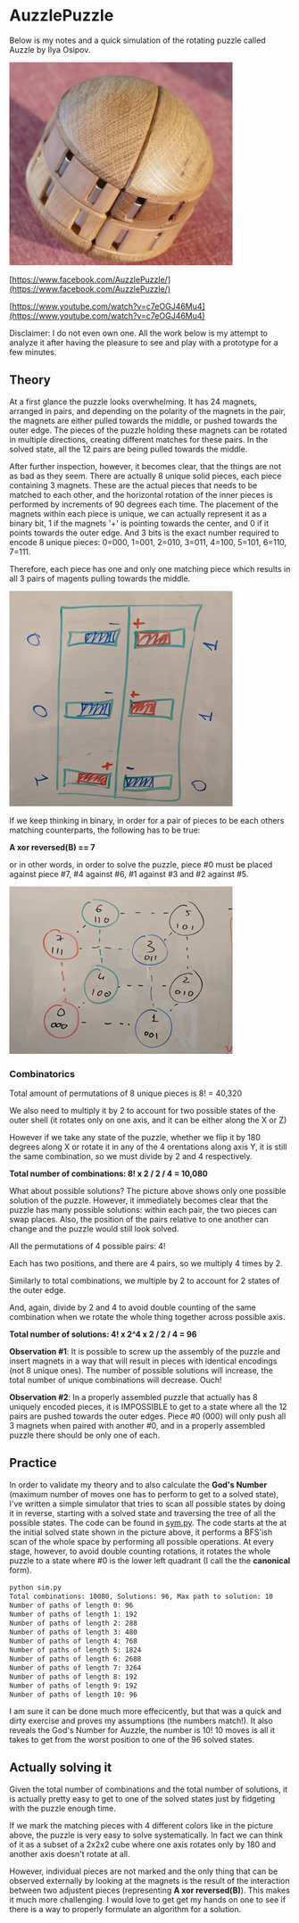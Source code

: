 # AuzzlePuzzle
Below is my notes and a quick simulation of the rotating puzzle called Auzzle by Ilya Osipov.

![Woodpic](woodpic.png)

[https://www.facebook.com/AuzzlePuzzle/](https://www.facebook.com/AuzzlePuzzle/)

[https://www.youtube.com/watch?v=c7eOGJ46Mu4](https://www.youtube.com/watch?v=c7eOGJ46Mu4)

Disclaimer: I do not even own one. All the work below is my attempt to analyze it after having the pleasure to see and play with a prototype for a few minutes.

## Theory
At a first glance the puzzle looks overwhelming. It has 24 magnets, arranged in pairs, and depending on the polarity of the magnets in the pair, the magnets are either pulled towards the middle, or pushed towards the outer edge. The pieces of the puzzle holding these magnets can be rotated in multiple directions, creating different matches for these pairs. In the solved state, all the 12 pairs are being pulled towards the middle.

After further inspection, however, it becomes clear, that the things are not as bad as they seem. There are actually 8 unique solid pieces, each piece containing 3 magnets. These are the actual pieces that needs to be matched to each other, and the horizontal rotation of the inner pieces is performed by increments of 90 degrees each time. The placement of the magnets within each piece is unique, we can actually represent it as a binary bit, 1 if the magnets '+' is pointing towards the center, and 0 if it points towards the outer edge. And 3 bits is the exact number required to encode 8 unique pieces: 0=000, 1=001, 2=010, 3=011, 4=100, 5=101, 6=110, 7=111.

Therefore, each piece has one and only one matching piece which results in all 3 pairs of magents pulling towards the middle.

![Magnets](magnets.jpg)

If we keep thinking in binary, in order for a pair of pieces to be each others matching counterparts, the following has to be true:

**A xor reversed(B) == 7**

or in other words, in order to solve the puzzle, piece #0 must be placed against piece #7, #4 against #6, #1 against #3 and #2 against #5.

![Solution](solution.jpg)

### Combinatorics

Total amount of permutations of 8 unique pieces is 8! = 40,320

We also need to multiply it by 2 to account for two possible states of the outer shell (it rotates only on one axis, and it can be either along the X or Z)

However if we take any state of the puzzle, whether we flip it by 180 degrees along X or rotate it in any of the 4 orentations along axis Y, it is still the same combination, so we must divide by 2 and 4 respectively.

**Total number of combinations: 8! x 2 / 2 / 4 = 10,080**

What about possible solutions?
The picture above shows only one possible solution of the puzzle. However, it immediately becomes clear that the puzzle has many possible solutions: within each pair, the two pieces can swap places. Also, the position of the pairs relative to one another can change and the puzzle would still look solved. 

All the permutations of 4 possible pairs: 4!

Each has two positions, and there are 4 pairs, so we multiply 4 times by 2.

Similarly to total combinations, we multiple by 2 to account for 2 states of the outer edge.

And, again, divide by 2 and 4 to avoid double counting of the same combination when we rotate the whole thing together across possible axis.

**Total number of solutions: 4! x 2^4 x 2 / 2 / 4 = 96**

**Observation #1**: It is possible to screw up the assembly of the puzzle and insert magnets in a way that will result in pieces with identical encodings (not 8 unique ones). The number of possible solutions will increase, the total number of unique combinations will decrease. Ouch!

**Observation #2**: In a properly assembled puzzle that actually has 8 uniquely encoded pieces, it is IMPOSSIBLE to get to a state where all the 12 pairs are pushed towards the outer edges. Piece #0 (000) will only push all 3 magnets when paired with another #0, and in a properly assembled puzzle there should be only one of each.

## Practice

In order to validate my theory and to also calculate the **God's Number** (maximum number of moves one has to perform to get to a solved state), I've written a simple simulator that tries to scan all possible states by doing it in reverse, starting with a solved state and traversing the tree of all the possible states. The code can be found in [sym.py](sym.py). The code starts at the at the initial solved state shown in the picture above, it performs a BFS'ish scan of the whole space by performing all possible operations. At every stage, however, to avoid double counting rotations, it rotates the whole puzzle to a state where #0 is the lower left quadrant (I call the the **canonical** form). 

```
python sim.py
Total combinations: 10080, Solutions: 96, Max path to solution: 10
Number of paths of length 0: 96
Number of paths of length 1: 192
Number of paths of length 2: 288
Number of paths of length 3: 480
Number of paths of length 4: 768
Number of paths of length 5: 1824
Number of paths of length 6: 2688
Number of paths of length 7: 3264
Number of paths of length 8: 192
Number of paths of length 9: 192
Number of paths of length 10: 96
```
I am sure it can be done much more effecicently, but that was a quick and dirty exercise and proves my assumptions (the numbers match!). It also reveals the God's Number for Auzzle, the number is 10! 10 moves is all it takes to get from the worst position to one of the 96 solved states.

## Actually solving it

Given the total number of combinations and the total number of solutions, it is actually pretty easy to get to one of the solved states just by fidgeting with the puzzle enough time.

If we mark the matching pieces with 4 different colors like in the picture above, the puzzle is very easy to solve systematically. In fact we can think of it as a subset of a 2x2x2 cube where one axis rotates only by 180 and another axis doesn't rotate at all. 

However, individual pieces are not marked and the only thing that can be observed externally by looking at the magnets is the result of the interaction between two adjustent pieces (representing **A xor reversed(B)**). This  makes it much more challenging. I would love to get get my hands on one to see if there is a way to properly formulate an algorithm for a solution.

